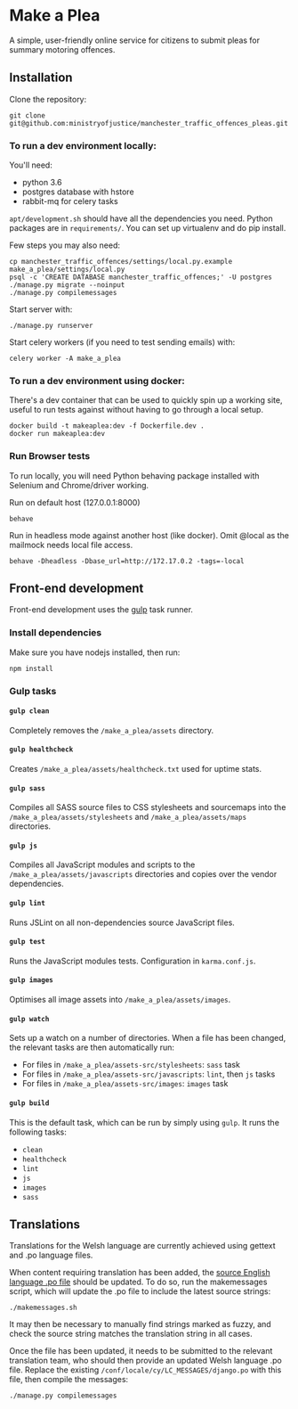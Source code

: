 Make a Plea
===========

A simple, user-friendly online service for citizens to submit pleas for summary motoring offences.

Installation
------------

Clone the repository:

    git clone git@github.com:ministryofjustice/manchester_traffic_offences_pleas.git


### To run a dev environment locally:

You'll need:
 - python 3.6
 - postgres database with hstore
 - rabbit-mq for celery tasks

`apt/development.sh` should have all the dependencies you need. Python packages are in `requirements/`. You can set up virtualenv and do pip install.

Few steps you may also need:

    cp manchester_traffic_offences/settings/local.py.example make_a_plea/settings/local.py
    psql -c 'CREATE DATABASE manchester_traffic_offences;' -U postgres
    ./manage.py migrate --noinput
    ./manage.py compilemessages

Start server with:

    ./manage.py runserver

Start celery workers (if you need to test sending emails) with:

    celery worker -A make_a_plea


### To run a dev environment using docker:

There's a dev container that can be used to quickly spin up a working site, useful to run tests against without having to go through a local setup.

    docker build -t makeaplea:dev -f Dockerfile.dev .
    docker run makeaplea:dev


### Run Browser tests

To run locally, you will need Python behaving package installed with Selenium and Chrome/driver working.

Run on default host (127.0.0.1:8000)

	behave

Run in headless mode against another host (like docker). Omit @local as the mailmock needs local file access.

	behave -Dheadless -Dbase_url=http://172.17.0.2 -tags=-local


Front-end development
---------------------

Front-end development uses the [gulp](http://gulpjs.com/) task runner.

### Install dependencies

Make sure you have nodejs installed, then run:

    npm install

### Gulp tasks

#### `gulp clean`

Completely removes the `/make_a_plea/assets` directory.

#### `gulp healthcheck`

Creates `/make_a_plea/assets/healthcheck.txt` used for uptime stats.

#### `gulp sass`

Compiles all SASS source files to CSS stylesheets and sourcemaps into the `/make_a_plea/assets/stylesheets` and `/make_a_plea/assets/maps` directories.

#### `gulp js`

Compiles all JavaScript modules and scripts to the `/make_a_plea/assets/javascripts` directories and copies over the vendor dependencies.

#### `gulp lint`

Runs JSLint on all non-dependencies source JavaScript files.

#### `gulp test`

Runs the JavaScript modules tests. Configuration in `karma.conf.js`.

#### `gulp images`

Optimises all image assets into `/make_a_plea/assets/images`.

#### `gulp watch`

Sets up a watch on a number of directories. When a file has been changed, the relevant tasks are then automatically run:
- For files in `/make_a_plea/assets-src/stylesheets`: `sass` task
- For files in `/make_a_plea/assets-src/javascripts`: `lint`, then `js` tasks
- For files in `/make_a_plea/assets-src/images`: `images` task

#### `gulp build`

This is the default task, which can be run by simply using `gulp`. It runs the following tasks:
- `clean`
- `healthcheck`
- `lint`
- `js`
- `images`
- `sass`



Translations
------------

Translations for the Welsh language are currently achieved using gettext and .po language files.

When content requiring translation has been added, the [source English language .po file](https://github.com/ministryofjustice/manchester_traffic_offences_pleas/blob/master/conf/locale/en/LC_MESSAGES/django.po) should be updated. To do so, run the makemessages script, which will update the .po file to include the latest source strings:

    ./makemessages.sh

It may then be necessary to manually find strings marked as fuzzy, and check the source string matches the translation string in all cases.

Once the file has been updated, it needs to be submitted to the relevant translation team, who should then provide an updated Welsh language .po file. Replace the existing `/conf/locale/cy/LC_MESSAGES/django.po` with this file, then compile the messages:

    ./manage.py compilemessages
